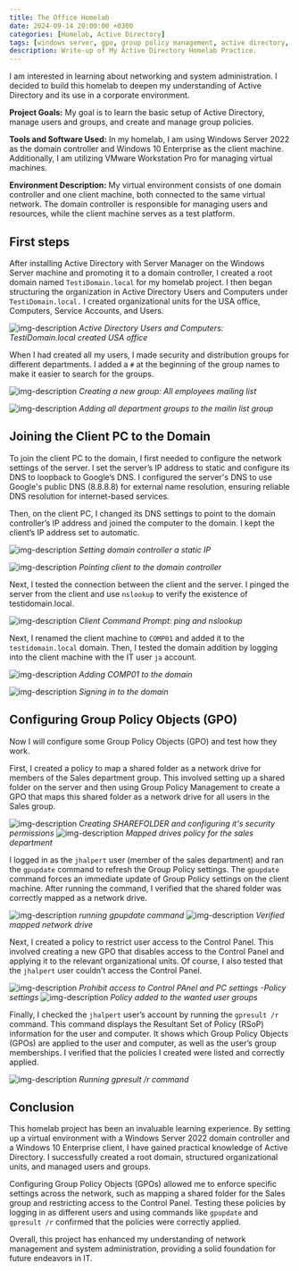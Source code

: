 ```yaml
---
title: The Office Homelab
date: 2024-09-14 20:00:00 +0300
categories: [Homelab, Active Directory]
tags: [windows server, gpo, group policy management, active directory, homelab]     # TAG names should always be lowercase.
description: Write-up of My Active Directory Homelab Practice.
---
```


I am interested in learning about networking and system administration. I decided to build this homelab to deepen my understanding of Active Directory and its use in a corporate environment.

**Project Goals:** My goal is to learn the basic setup of Active Directory, manage users and groups, and create and manage group policies.

**Tools and Software Used:** In my homelab, I am using Windows Server 2022 as the domain controller and Windows 10 Enterprise as the client machine. Additionally, I am utilizing VMware Workstation Pro for managing virtual machines.

**Environment Description:** My virtual environment consists of one domain controller and one client machine, both connected to the same virtual network. The domain controller is responsible for managing users and resources, while the client machine serves as a test platform.


## First steps
After installing Active Directory with Server Manager on the Windows Server machine and promoting it to a domain controller, I created a root domain named `TestiDomain.local` for my homelab project. I then began structuring the organization in Active Directory Users and Computers under `TestiDomain.local.` I created organizational units for the USA office, Computers, Service Accounts, and Users.

![img-description](/assets/img/Screenshot-2024-09-14-093055.png)
_Active Directory Users and Computers: TestiDomain.local created USA office_

When I had created all my users, I made security and distribution groups for different departments. I added a `#` at the beginning of the group names to make it easier to search for the groups.

![img-description](/assets/img/Screenshot-2024-09-14-095044.png)
_Creating a new group: All employees mailing list_

![img-description](/assets/img/Screenshot-2024-09-14-100326.png)
_Adding all department groups to the mailin list group_

## Joining the Client PC to the Domain
To join the client PC to the domain, I first needed to configure the network settings of the server. I set the server’s IP address to static and configure its DNS to loopback to Google’s DNS. I configured the server's DNS to use Google's public DNS (8.8.8.8) for external name resolution, ensuring reliable DNS resolution for internet-based services. 

Then, on the client PC, I changed its DNS settings to point to the domain controller’s IP address and joined the computer to the domain. I kept the client’s IP address set to automatic.

![img-description](/assets/img/Screenshot-2024-09-14-101930.png)
_Setting domain controller a static IP_

![img-description](/assets/img/Screenshot-2024-09-14-102459.png)
_Pointing client to the domain controller_

Next, I tested the connection between the client and the server. I pinged the server from the client and use `nslookup` to verify the existence of testidomain.local.

![img-description](/assets/img/Screenshot-2024-09-14-102730.png)
_Client Command Prompt: ping and nslookup_

Next, I renamed the client machine to `COMP01` and added it to the `testidomain.local` domain. Then, I tested the domain addition by logging into the client machine with the IT user `ja` account.

![img-description](/assets/img/Screenshot-2024-09-14-102946.png)
_Adding COMP01 to the domain_

![img-description](/assets/img/Screenshot-2024-09-14-104840.png)
_Signing in to the domain_

## Configuring Group Policy Objects (GPO)
Now I will configure some Group Policy Objects (GPO) and test how they work.

First, I created a policy to map a shared folder as a network drive for members of the Sales department group. This involved setting up a shared folder on the server and then using Group Policy Management to create a GPO that maps this shared folder as a network drive for all users in the Sales group.

![img-description](/assets/img/Screenshot-2024-09-14-112029.png)
_Creating SHAREFOLDER and configuring it's security permissions_
![img-description](/assets/img/Screenshot-2024-09-14-114033.png)
_Mapped drives policy for the sales department_

I logged in as the `jhalpert` user (member of the sales department) and ran the `gpupdate` command to refresh the Group Policy settings. The `gpupdate` command forces an immediate update of Group Policy settings on the client machine. After running the command, I verified that the shared folder was correctly mapped as a network drive.

![img-description](/assets/img/Screenshot-2024-09-14-114339.png)
_running gpupdate command_
![img-description](/assets/img/Screenshot-2024-09-14-114432.png)
_Verified mapped network drive_

Next, I created a policy to restrict user access to the Control Panel. This involved creating a new GPO that disables access to the Control Panel and applying it to the relevant organizational units. Of course, I also tested that the `jhalpert` user couldn’t access the Control Panel.

![img-description](/assets/img/Screenshot-2024-09-14-163057.png)
_Prohibit access to Control PAnel and PC settings -Policy settings_
![img-description](/assets/img/Screenshot-2024-09-14-164236.png)
_Policy added to the wanted user groups_

Finally, I checked the `jhalpert` user’s account by running the `gpresult /r` command. This command displays the Resultant Set of Policy (RSoP) information for the user and computer. It shows which Group Policy Objects (GPOs) are applied to the user and computer, as well as the user’s group memberships. I verified that the policies I created were listed and correctly applied.

![img-description](/assets/img/Screenshot-2024-09-14-164606.png)
_Running gpresult /r command_

## Conclusion
This homelab project has been an invaluable learning experience. By setting up a virtual environment with a Windows Server 2022 domain controller and a Windows 10 Enterprise client, I have gained practical knowledge of Active Directory. I successfully created a root domain, structured organizational units, and managed users and groups.

Configuring Group Policy Objects (GPOs) allowed me to enforce specific settings across the network, such as mapping a shared folder for the Sales group and restricting access to the Control Panel. Testing these policies by logging in as different users and using commands like `gpupdate` and `gpresult /r` confirmed that the policies were correctly applied.

Overall, this project has enhanced my understanding of network management and system administration, providing a solid foundation for future endeavors in IT.


